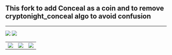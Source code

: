 ## This fork to add Conceal as a coin and to remove cryptonight_conceal algo to avoid confusion

---

<a href="doc/README.md" _target="blank"><img src="doc/_img/gpu.png"></a>
<a href="#select_coin" _target="blank"><img src="doc/_img/cpu.png"></a>
<table>
    <p id="select_coin">
    <tr>
        <td align="center"><a href=https://github.com/xmrig/xmrig><img src="doc/_img/xmrig.png"></a></td>
        <td align="center"><a href=https://ragerx.lol><img src="doc/_img/ragerx.png"></a></td>
        <td align="center"><a href=https://github.com/fireice-uk/xmr-stak/tree/xmr-stak-rx/doc/README.md><img src="doc/_img/rx.png"></a></td>
    </tr>
</table>